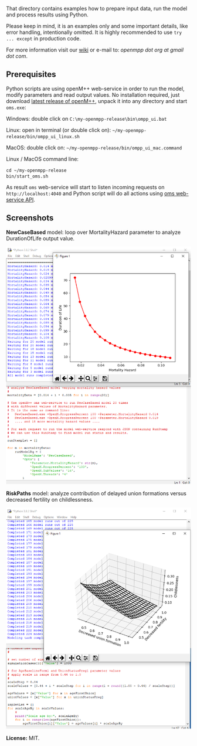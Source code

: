 That directory contains examples how to prepare input data, run the model and process results using Python.

Please keep in mind, it is an examples only and some important details, like error handling, intentionally omitted. It is highly recommended to use `try ... except` in production code.

For more information visit our [wiki](https://github.com/openmpp/openmpp.github.io/wiki) or e-mail to: _openmpp dot org at gmail dot com_.

## Prerequisites

Python scripts are using openM++ web-service in order to run the model, modify parameters and read output values. No installation required, just download [latest release of openM++](https://github.com/openmpp/main/releases/latest), unpack it into any directory and start `oms.exe`:

Windows: double click on `C:\my-openmpp-release\bin\ompp_ui.bat`

Linux: open in terminal (or double click on): `~/my-openmpp-release/bin/ompp_ui_linux.sh`

MacOS: double click on: `~/my-openmpp-release/bin/ompp_ui_mac.command`

Linux / MacOS command line:
```
cd ~/my-openmpp-release
bin/start_oms.sh
```
As result `oms` web-service will start to listen incoming requests on `http://localhost:4040` and Python script will
do all actions using [oms web-service API](https://github.com/openmpp/openmpp.github.io/wiki/Oms-web-service-API).

## Screenshots

**NewCaseBased** model:  loop over MortalityHazard parameter to analyze DurationOfLife output value.

![Example of NewCaseBased model run.](/images/openmpp_Python_life_vs_mortality_20200505.png "Example of NewCaseBased model run.")

**RiskPaths** model: analyze contribution of delayed union formations versus decreased fertility on childlessness.

![Example of RiskPaths model run.](/images/openmpp_Python_riskpaths_childlessness_20200505.png "Example of RiskPaths model run.")

**License:** MIT.
